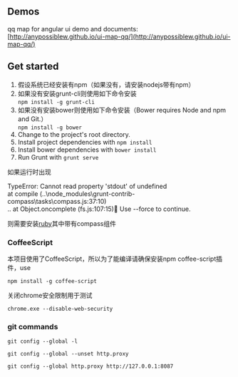 ## Demos
qq map for angular ui demo and documents: 
[http://anypossiblew.github.io/ui-map-qq/](http://anypossiblew.github.io/ui-map-qq/)

## Get started
1. 假设系统已经安装有npm（如果没有，请安装nodejs带有npm）
2. 如果没有安装grunt-cli则使用如下命令安装  
```npm install -g grunt-cli```  
3. 如果没有安装bower则使用如下命令安装（Bower requires Node and npm and Git.）  
```npm install -g bower```  
4. Change to the project's root directory.  
5. Install project dependencies with ```npm install```  
6. Install bower dependencies with ```bower install```  
7. Run Grunt with ```grunt serve```  

如果运行时出现  

TypeError: Cannot read property 'stdout' of undefined  
at compile (..\node_modules\grunt-contrib-compass\tasks\compass.js:37:10)  
          ..
        at Object.oncomplete (fs.js:107:15) Use --force to continue.  
    
则需要安装[ruby](https://www.ruby-lang.org/en/downloads/)其中带有compass组件  

### CoffeeScript
本项目使用了CoffeeScript，所以为了能编译请确保安装npm coffee-script插件，use 
```
npm install -g coffee-script
```

关闭chrome安全限制用于测试
```
chrome.exe --disable-web-security
```

### git commands
```
git config --global -l  
```  
```
git config --global --unset http.proxy  
```  
```
git config --global http.proxy http://127.0.0.1:8087  
```
